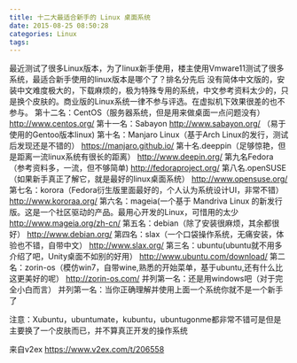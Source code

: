 ```yaml
---
title: 十二大最适合新手的 Linux 桌面系统
date: 2015-08-25 08:50:28
categories: Linux
tags: 
---
```


最近测试了很多Linux版本，为了linux新手使用，楼主使用Vmware11测试了很多系统，最适合新手使用的linux版本是哪个了？排名分先后
没有简体中文版的，安装中文难度极大的，下载麻烦的，极为特殊专用的系统，中文参考资料太少的，只是换个皮肤的。商业版的Linux系统一律不参与评选。在虚拟机下效果很差的也不参与。
第十二名：CentOS（服务器系统，但是用来做桌面一点问题没有）
http://www.centos.org/
第十一名：Sabayon
http://www.sabayon.org/ （易于使用的Gentoo版本linux)
第十名：Manjaro Linux（基于Arch Linux的发行，测试后发现还是不错的）
https://manjaro.github.io/
第十名.deeppin（足够惊艳，但是距离一流linux系统有很长的距离）
http://www.deepin.org/
第九名Fedora（参考资料多，一流，但不够简单)
http://fedoraproject.org/
第八名.openSUSE（如果新手真正了解它，就是最好的linux桌面系统）
http://www.opensuse.org/
第七名：korora（Fedora衍生版里面最好的，个人认为系统设计UI，非常不错）
http://www.kororaa.org/
第六名：mageia(一个基于 Mandriva Linux 的新发行版。这是一个社区驱动的产品。最用心开发的Linux，可惜用的太少
http://www.mageia.org/zh-cn/
第五名：debian（除了安装很麻烦，其余都很好）
http://www.debian.org/
第四名：slax（一个口袋操作系统，无痛安装，体验也不错，自带中文）
http://www.slax.org/
第三名：ubuntu(ubuntu就不用多介绍了吧，Unity桌面不如别的好用）
http://www.ubuntu.com/download/
第二名：zorin-os（模仿win7，自带wine,熟悉的开始菜单，基于ubuntu,还有什么比这更美好的呢）
http://zorin-os.com/
并列第一名：还是用windows吧（对于完全小白而言）
并列第一名：当你正确理解并使用上面一个系统你就不是一个新手了

注意：Xubuntu，ubuntumate，kubuntu，ubuntugonme都非常不错可是但是主要换了一个皮肤而已，并不算真正开发的操作系统


来自v2ex https://www.v2ex.com/t/206558